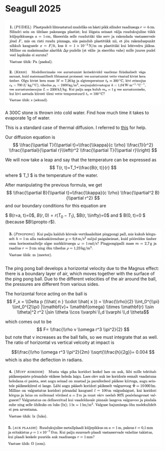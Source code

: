 # Seagull 2025

<img src="../articles/images/kajakas1.png" width="600px" height="auto">

<img src="../articles/images/kajakas2.png" width="600px" height="auto">

A 300C stone is thrown into cold water. Find how much time it takes to evaporate 1g of water.

This is a standard case of thermal diffusion. I referred to [this](https://physlab.org/wp-content/uploads/2016/04/Doc.pdf) for help.

Our diffusion equation is
$$ \\frac{\\partial T}{\\partial t}=\\frac{\\kappa}{c \\rho} \\frac{1}{r^2} \\frac{\\partial}{\\partial r}\\left(r^2 \\frac{\\partial T}{\\partial r}\\right) $$

We will now take a leap and say that the temperature can be expressed as 
$$ T(r, t)=T_1+\\frac{B(r, t)}{r} $$
where $ T_1 $ is the temperature of the water.

After manipulating the previous formula, we get 
$$ \\frac{\\partial B}{\\partial t}=\\frac{\\kappa}{c \\rho} \\frac{\\partial^2 B}{\\partial r^2} $$ and our boundary conditions for this equation are 

$ B(r=a, t)=0$, $B(r, 0)=r(T_0-T_1)$, $B(r, \\infty)=0$ and $ B(0, t)=0 $ (because $B\\propto r$).

<img src="../articles/images/kajakas3.png" width="600px" height="auto">

The ping pong ball develops a horizontal velocity due to the Magnus effect: there is a boundary layer of air, which moves together with the surface of the ping pong ball. Due to the different velocities of the air around the ball, the pressures are different from various sides. 

The horizontal force acting on the ball is
$$ F_x = \\Delta p (\\hat{ n } \\cdot \\hat{ x }) = \\frac{\\rho}{2} \\int_0^{\\pi}  \\int_0^{2\\pi} |\\mathbf{v}+ \\mathbf{omega} \\times \\mathbf{r} \\sin \\theta|^2 r^2 \|sin \\theta \\cos \\varphi \\,d \\varphi \\,d \\theta$$

which comes out to be $$ F= \\frac{\\rho v \\omega r^3 \\pi^2}{2} $$
but note that v increases as the ball falls, so we must integrate that as well. The ratio of horizontal vs vertical velcoity at impact is

$$\\frac{\\rho \\omega r^3 \\pi^2}{2m} \\sqrt{\\frac{h}{2g}}= 0.004 $$ which is also the deflection in radians.


<img src="../articles/images/kajakas4.png" width="600px" height="auto">

<img src="../articles/images/kajakas5.png" width="600px" height="auto">
